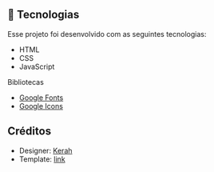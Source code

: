 ## 🚀 Tecnologias

Esse projeto foi desenvolvido com as seguintes tecnologias:

- HTML
- CSS
- JavaScript

Bibliotecas

- [Google Fonts](https://fonts.google.com/)
- [Google Icons](https://fonts.google.com/icons)

## Créditos

- Designer: [Kerah](https://www.figma.com/@kerah)
- Template: [link](https://www.figma.com/community/file/1146453535437607909)

